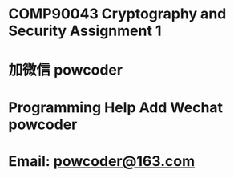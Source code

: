 # COMP90043 Cryptography and Security Assignment 1
# 加微信 powcoder

# Programming Help Add Wechat powcoder

# Email: powcoder@163.com

